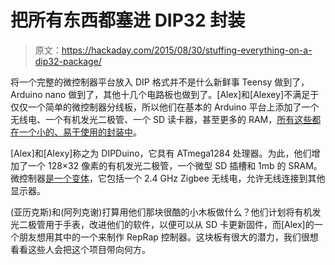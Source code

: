 # 把所有东西都塞进 DIP32 封装

> 原文：<https://hackaday.com/2015/08/30/stuffing-everything-on-a-dip32-package/>

将一个完整的微控制器平台放入 DIP 格式并不是什么新鲜事 Teensy 做到了，Arduino nano 做到了，其他十几个电路板也做到了。[Alex]和[Alexey]不满足于仅仅一个简单的微控制器分线板，所以他们在基本的 Arduino 平台上添加了一个无线电、一个有机发光二极管、一个 SD 读卡器，甚至更多的 RAM，[所有这些都在一个小的、易于使用的封装中](https://hackaday.io/project/7436)。

[Alex]和[Alexy]称之为 DIPDuino，它具有 ATmega1284 处理器。为此，他们增加了一个 128×32 像素的有机发光二极管，一个微型 SD 插槽和 1mb 的 SRAM。微控制器[是一个变体](http://www.atmel.com/devices/ATMEGA1284RFR2.aspx)，它包括一个 2.4 GHz Zigbee 无线电，允许无线连接到其他显示器。

(亚历克斯)和(阿列克谢)打算用他们那块很酷的小木板做什么？他们计划将有机发光二极管用于手表，改进他们的软件，以便可以从 SD 卡更新固件，而[Alex]的一个朋友想用其中的一个来制作 RepRap 控制器。这块板有很大的潜力，我们很想看看这些人会把这个项目带向何方。